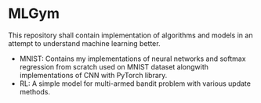 # MLGym
This repository shall contain implementation of algorithms and models in an attempt to understand machine learning better.
- MNIST: Contains my implementations of neural networks and softmax regression from scratch used on MNIST dataset alongwith implementations of CNN with PyTorch library.
- RL: A simple model for multi-armed bandit problem with various update methods.
